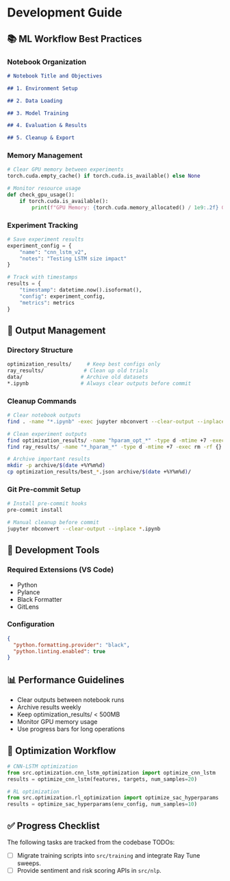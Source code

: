# Development Guide

## 📚 ML Workflow Best Practices

### Notebook Organization

```markdown
# Notebook Title and Objectives

## 1. Environment Setup

## 2. Data Loading

## 3. Model Training

## 4. Evaluation & Results

## 5. Cleanup & Export
```

### Memory Management

```python
# Clear GPU memory between experiments
torch.cuda.empty_cache() if torch.cuda.is_available() else None

# Monitor resource usage
def check_gpu_usage():
    if torch.cuda.is_available():
        print(f"GPU Memory: {torch.cuda.memory_allocated() / 1e9:.2f} GB")
```

### Experiment Tracking

```python
# Save experiment results
experiment_config = {
    "name": "cnn_lstm_v2",
    "notes": "Testing LSTM size impact"
}

# Track with timestamps
results = {
    "timestamp": datetime.now().isoformat(),
    "config": experiment_config,
    "metrics": metrics
}
```

## 🧹 Output Management

### Directory Structure

```bash
optimization_results/     # Keep best configs only
ray_results/             # Clean up old trials
data/                   # Archive old datasets
*.ipynb                 # Always clear outputs before commit
```

### Cleanup Commands

```bash
# Clear notebook outputs
find . -name "*.ipynb" -exec jupyter nbconvert --clear-output --inplace {} +

# Clean experiment outputs
find optimization_results/ -name "hparam_opt_*" -type d -mtime +7 -exec rm -rf {} +
find ray_results/ -name "*_hparam_*" -type d -mtime +7 -exec rm -rf {} +

# Archive important results
mkdir -p archive/$(date +%Y%m%d)
cp optimization_results/best_*.json archive/$(date +%Y%m%d)/
```

### Git Pre-commit Setup

```bash
# Install pre-commit hooks
pre-commit install

# Manual cleanup before commit
jupyter nbconvert --clear-output --inplace *.ipynb
```

## 🔧 Development Tools

### Required Extensions (VS Code)

- Python
- Pylance
- Black Formatter
- GitLens

### Configuration

```json
{
  "python.formatting.provider": "black",
  "python.linting.enabled": true
}
```

## 📊 Performance Guidelines

- Clear outputs between notebook runs
- Archive results weekly
- Keep optimization_results/ < 500MB
- Monitor GPU memory usage
- Use progress bars for long operations

## 🚀 Optimization Workflow

```python
# CNN-LSTM optimization
from src.optimization.cnn_lstm_optimization import optimize_cnn_lstm
results = optimize_cnn_lstm(features, targets, num_samples=20)

# RL optimization
from src.optimization.rl_optimization import optimize_sac_hyperparams
results = optimize_sac_hyperparams(env_config, num_samples=10)
```

## ✅ Progress Checklist

The following tasks are tracked from the codebase TODOs:

- [ ] Migrate training scripts into `src/training` and integrate Ray Tune sweeps.
- [ ] Provide sentiment and risk scoring APIs in `src/nlp`.
